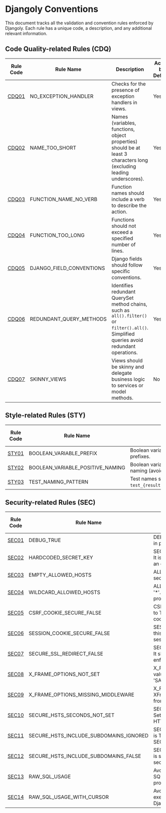 # Djangoly Conventions

This document tracks all the validation and convention rules enforced by Djangoly. Each rule has a unique code, a description, and any additional relevant information.

## Code Quality-related Rules (CDQ)

| Rule Code    | Rule Name                              | Description                                                                                                       | Active by Default |
| ------------ | -------------------------------------- | ----------------------------------------------------------------------------------------------------------------- | ----------------- |
| [CDQ01](#CDQ01) | NO_EXCEPTION_HANDLER                   | Checks for the presence of exception handlers in views.                                                           | Yes               |
| [CDQ02](#CDQ02) | NAME_TOO_SHORT                         | Names (variables, functions, object properties) should be at least 3 characters long (excluding leading underscores). | Yes               |
| [CDQ03](#CDQ03) | FUNCTION_NAME_NO_VERB                  | Function names should include a verb to describe the action.                                                      | Yes               |
| [CDQ04](#CDQ04) | FUNCTION_TOO_LONG                      | Functions should not exceed a specified number of lines.                                                          | Yes               |
| [CDQ05](#CDQ05) | DJANGO_FIELD_CONVENTIONS               | Django fields should follow specific conventions.                                                                 | Yes               |
| [CDQ06](#CDQ06) | REDUNDANT_QUERY_METHODS                | Identifies redundant QuerySet method chains, such as `all().filter()` or `filter().all()`. Simplified queries avoid redundant operations. | Yes               |
| [CDQ07](#CDQ07) | SKINNY_VIEWS                           | Views should be skinny and delegate business logic to services or model methods.                                  | No               |

## Style-related Rules (STY)

| Rule Code    | Rule Name                              | Description                                                                                                       | Active by Default |
| ------------ | -------------------------------------- | ----------------------------------------------------------------------------------------------------------------- | ----------------- |
| [STY01](#STY01) | BOOLEAN_VARIABLE_PREFIX                | Boolean variables should use required prefixes.                                                                   | Yes               |
| [STY02](#STY02) | BOOLEAN_VARIABLE_POSITIVE_NAMING       | Boolean variables should use positive naming (avoid negative patterns).                                           | Yes               |
| [STY03](#STY03) | TEST_NAMING_PATTERN                    | Test names should follow the pattern `test_{result}_given\|when\|if_{conditions}`.                                           | Yes               |

## Security-related Rules (SEC)

| Rule Code    | Rule Name                              | Description                                                                                                       | Active by Default |
| ------------ | -------------------------------------- | ----------------------------------------------------------------------------------------------------------------- | ----------------- |
| [SEC01](#SEC01) | DEBUG_TRUE                             | DEBUG is set to True. Ensure it is False in production.                                                           | Yes               |
| [SEC02](#SEC02) | HARDCODED_SECRET_KEY                   | SECRET_KEY appears to be hardcoded. It is strongly recommended to store it in an environment variable.            | Yes               |
| [SEC03](#SEC03) | EMPTY_ALLOWED_HOSTS                    | ALLOWED_HOSTS is empty. This is not secure for production.                                                        | Yes               |
| [SEC04](#SEC04) | WILDCARD_ALLOWED_HOSTS                 | ALLOWED_HOSTS contains a wildcard '*'. This is not recommended for production.                                    | Yes               |
| [SEC05](#SEC05) | CSRF_COOKIE_SECURE_FALSE               | CSRF_COOKIE_SECURE is False. Set this to True to avoid transmitting the CSRF cookie over HTTP accidentally.       | Yes               |
| [SEC06](#SEC06) | SESSION_COOKIE_SECURE_FALSE            | SESSION_COOKIE_SECURE is False. Set this to True to avoid transmitting the session cookie over HTTP accidentally. | Yes               |
| [SEC07](#SEC07) | SECURE_SSL_REDIRECT_FALSE              | SECURE_SSL_REDIRECT is set to False. It should be True in production to enforce HTTPS.                            | Yes               |
| [SEC08](#SEC08) | X_FRAME_OPTIONS_NOT_SET                | X_FRAME_OPTIONS is not set to a valid value. It should be either 'DENY' or 'SAMEORIGIN' to prevent clickjacking.  | Yes               |
| [SEC09](#SEC09) | X_FRAME_OPTIONS_MISSING_MIDDLEWARE     | X_FRAME_OPTIONS is set, but the XFrameOptionsMiddleware is missing from the MIDDLEWARE list.                      | Yes               |
| [SEC10](#SEC10) | SECURE_HSTS_SECONDS_NOT_SET           | SECURE_HSTS_SECONDS is set to 0. Set it to a positive value to enforce HTTPS.                                     | Yes               |
| [SEC11](#SEC11) | SECURE_HSTS_INCLUDE_SUBDOMAINS_IGNORED | SECURE_HSTS_INCLUDE_SUBDOMAINS is True, but it has no effect because SECURE_HSTS_SECONDS is 0.                    | Yes               |
| [SEC12](#SEC12) | SECURE_HSTS_INCLUDE_SUBDOMAINS_FALSE   | SECURE_HSTS_INCLUDE_SUBDOMAINS is set to False. Set it to True for better security.                               | Yes               |
| [SEC13](#SEC13) | RAW_SQL_USAGE                          | Avoid using 'raw' queries to execute SQL directly, bypassing Django's ORM protections.                            | No                |
| [SEC14](#SEC14) | RAW_SQL_USAGE_WITH_CURSOR              | Avoid using 'connection.cursor()' to execute SQL directly, bypassing Django's ORM protections.                    | No                |
